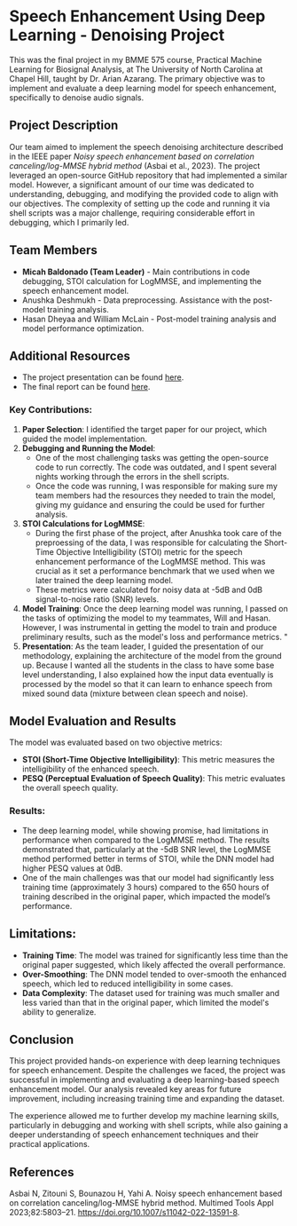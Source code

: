 
# Speech Enhancement Using Deep Learning - Denoising Project

This was the final project in my BMME 575 course, Practical Machine Learning for Biosignal Analysis, at The University of North Carolina at Chapel Hill, taught by Dr. Arian Azarang. The primary objective was to implement and evaluate a deep learning model for speech enhancement, specifically to denoise audio signals. 

## Project Description

Our team aimed to implement the speech denoising architecture described in the IEEE paper *Noisy speech enhancement based on correlation canceling/log-MMSE hybrid method* (Asbai et al., 2023). The project leveraged an open-source GitHub repository that had implemented a similar model. However, a significant amount of our time was dedicated to understanding, debugging, and modifying the provided code to align with our objectives. The complexity of setting up the code and running it via shell scripts was a major challenge, requiring considerable effort in debugging, which I primarily led.

## Team Members
- **Micah Baldonado (Team Leader)** - Main contributions in code debugging, STOI calculation for LogMMSE, and implementing the speech enhancement model.
- Anushka Deshmukh - Data preprocessing. Assistance with the post-model training analysis.
- Hasan Dheyaa and William McLain - Post-model training analysis and model performance optimization.

## Additional Resources

- The project presentation can be found [here](bmme575_final_presentation.pdf).
- The final report can be found [here](575_report.pdf).

### Key Contributions:
1. **Paper Selection**: I identified the target paper for our project, which guided the model implementation.
2. **Debugging and Running the Model**: 
   - One of the most challenging tasks was getting the open-source code to run correctly. The code was outdated, and I spent several nights working through the errors in the shell scripts.
   - Once the code was running, I was responsible for making sure my team members had the resources they needed to train the model, giving my guidance and ensuring the could be used for further analysis.
3. **STOI Calculations for LogMMSE**: 
   - During the first phase of the project, after Anushka took care of the preproessing of the data, I was responsible for calculating the Short-Time Objective Intelligibility (STOI) metric for the speech enhancement performance of the LogMMSE method. This was crucial as it set a performance benchmark that we used when we later trained the deep learning model.
   - These metrics were calculated for noisy data at -5dB and 0dB signal-to-noise ratio (SNR) levels.
4. **Model Training**:  Once the deep learning model was running, I passed on the tasks of optimizing the model to my teammates, Will and Hasan. However, I was instrumental in getting the model to train and produce preliminary results, such as the model's loss and performance metrics. "
5. **Presentation**: As the team leader, I guided the presentation of our methodology, explaining the architecture of the model from the ground up. Because I wanted all the students in the class to have some base level understanding, I also explained how the input data eventually is processed by the model so that it can learn to enhance speech from mixed sound data (mixture between clean speech and noise).

## Model Evaluation and Results

The model was evaluated based on two objective metrics:
- **STOI (Short-Time Objective Intelligibility)**: This metric measures the intelligibility of the enhanced speech.
- **PESQ (Perceptual Evaluation of Speech Quality)**: This metric evaluates the overall speech quality.

### Results:
- The deep learning model, while showing promise, had limitations in performance when compared to the LogMMSE method. The results demonstrated that, particularly at the -5dB SNR level, the LogMMSE method performed better in terms of STOI, while the DNN model had higher PESQ values at 0dB.
- One of the main challenges was that our model had significantly less training time (approximately 3 hours) compared to the 650 hours of training described in the original paper, which impacted the model’s performance.

## Limitations:
- **Training Time**: The model was trained for significantly less time than the original paper suggested, which likely affected the overall performance.
- **Over-Smoothing**: The DNN model tended to over-smooth the enhanced speech, which led to reduced intelligibility in some cases.
- **Data Complexity**: The dataset used for training was much smaller and less varied than that in the original paper, which limited the model's ability to generalize.

## Conclusion
This project provided hands-on experience with deep learning techniques for speech enhancement. Despite the challenges we faced, the project was successful in implementing and evaluating a deep learning-based speech enhancement model. Our analysis revealed key areas for future improvement, including increasing training time and expanding the dataset.

The experience allowed me to further develop my machine learning skills, particularly in debugging and working with shell scripts, while also gaining a deeper understanding of speech enhancement techniques and their practical applications.

## References
Asbai N, Zitouni S, Bounazou H, Yahi A. Noisy speech enhancement based on correlation canceling/log-MMSE hybrid method. Multimed Tools Appl 2023;82:5803–21. https://doi.org/10.1007/s11042-022-13591-8.
